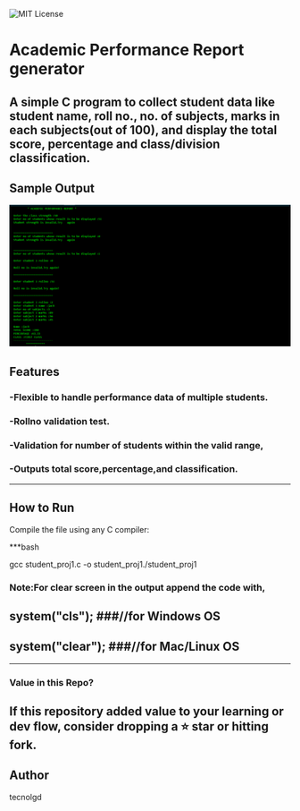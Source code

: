 ![MIT License](https://img.shields.io/github/license/tecnolgd/ACADEMIC-PERFORMANCE_GEN?style=flat)


# Academic Performance  Report generator


A simple C program to collect student data like student name, roll no., no. of subjects, marks in each subjects(out of 100), and display the total score, percentage and  class/division classification.
--------------
##  Sample Output

![Sample Output](output_screenshots/academic_report_output.png)


## Features
### -Flexible to handle performance data of multiple students.
### -Rollno validation test.
### -Validation for number of students  within the valid range,
### -Outputs **total score**,**percentage**,and **classification**.
--------------

## How to Run
Compile the file using any C compiler:

***bash

gcc student_proj1.c -o student_proj1./student_proj1

### Note:For clear screen in the output append the code with,
## system("cls");   ###//for Windows OS
## system("clear"); ###//for Mac/Linux OS
--------------
### Value in this Repo?
If this repository added value to your learning or dev flow, consider dropping a **⭐ star** or hitting **fork**.
--------------

## Author
tecnolgd
